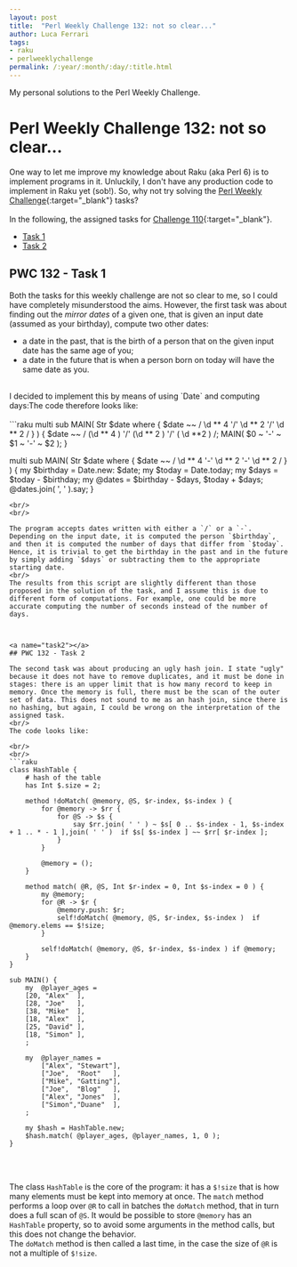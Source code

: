 ```yaml
---
layout: post
title:  "Perl Weekly Challenge 132: not so clear..."
author: Luca Ferrari
tags:
- raku
- perlweeklychallenge
permalink: /:year/:month/:day/:title.html
---
```

My personal solutions to the Perl Weekly Challenge.

# Perl Weekly Challenge 132: not so clear...

One way to let me improve my knowledge about Raku (aka Perl 6) is to implement programs in it.
Unluckily, I don't have any production code to implement in Raku yet (sob!).
So, why not try solving the [Perl Weekly Challenge](https://perlweeklychallenge.org/){:target="_blank"} tasks?
<br/>
<br/>
In the following, the assigned tasks for [Challenge 110](https://perlweeklychallenge.org/blog/perl-weekly-challenge-0110/){:target="_blank"}.
<br/>
- [Task 1](#task1)
- [Task 2](#task2)



<a name="task1"></a>
## PWC 132 - Task 1

Both the tasks for this weekly challenge are not so clear to me, so I could have completely misunderstood the aims. However, the first task was about finding out the *mirror dates* of a given one, that is given an input date (assumed as your birthday), compute two other dates:
- a date in the past, that is the birth of a person that on the given input date has the same age of you;
- a date in the future that is when a person born on today will have the same date as you.

<br/>
I decided to implement this by means of using `Date` and computing days:The code therefore looks like:

<br/>
<br/>
```raku
multi sub MAIN( Str $date where { $date ~~ / \d ** 4 '/' \d ** 2 '/' \d ** 2 / } ) {
    $date ~~ / (\d ** 4 ) '/' (\d ** 2 ) '/' ( \d **2 ) /;
    MAIN( $0 ~ '-' ~ $1 ~ '-' ~ $2  );
}

multi sub MAIN( Str $date where { $date ~~ / \d ** 4 '-' \d ** 2 '-' \d ** 2 / } ) {
    my $birthday = Date.new: $date;
    my $today = Date.today;
    my $days = $today - $birthday;
    my @dates = $birthday - $days, $today + $days;
    @dates.join( ', ' ).say;
}

```
<br/>
<br/>

The program accepts dates written with either a `/` or a `-`. Depending on the input date, it is computed the person `$birthday`, and then it is computed the number of days that differ from `$today`. Hence, it is trivial to get the birthday in the past and in the future by simply adding `$days` or subtracting them to the appropriate starting date.
<br/>
The results from this script are slightly different than those proposed in the solution of the task, and I assume this is due to different form of computations. For example, one could be more accurate computing the number of seconds instead of the number of days.



<a name="task2"></a>
## PWC 132 - Task 2

The second task was about producing an ugly hash join. I state "ugly" because it does not have to remove duplicates, and it must be done in stages: there is an upper limit that is how many record to keep in memory. Once the memory is full, there must be the scan of the outer set of data. This does not sound to me as an hash join, since there is no hashing, but again, I could be wrong on the interpretation of the assigned task.
<br/>
The code looks like:

<br/>
<br/>
```raku
class HashTable {
    # hash of the table
    has Int $.size = 2;

    method !doMatch( @memory, @S, $r-index, $s-index ) {
        for @memory -> $rr {
            for @S -> $s {
                say $rr.join( ' ' ) ~ $s[ 0 .. $s-index - 1, $s-index + 1 .. * - 1 ],join( ' ' )  if $s[ $s-index ] ~~ $rr[ $r-index ];
            }
        }

        @memory = ();
    }

    method match( @R, @S, Int $r-index = 0, Int $s-index = 0 ) {
        my @memory;
        for @R -> $r {
            @memory.push: $r;
            self!doMatch( @memory, @S, $r-index, $s-index )  if @memory.elems == $!size;
        }

        self!doMatch( @memory, @S, $r-index, $s-index ) if @memory;
    }
}

sub MAIN() {
    my  @player_ages = 
    [20, "Alex"  ],
    [28, "Joe"   ],
    [38, "Mike"  ],
    [18, "Alex"  ],
    [25, "David" ],
    [18, "Simon" ],
    ;

    my  @player_names = 
        ["Alex", "Stewart"],
        ["Joe",  "Root"   ],
        ["Mike", "Gatting"],
        ["Joe",  "Blog"   ],
        ["Alex", "Jones"  ],
        ["Simon","Duane"  ],
    ;

    my $hash = HashTable.new;
    $hash.match( @player_ages, @player_names, 1, 0 );
}

```
<br/>
<br/>

The class `HashTable` is the core of the program: it has a `$!size` that is how many elements must be kept into memory at once. The `match` method performs a loop over `@R` to call in batches the `doMatch` method, that in turn does a full scan of `@S`. It would be possible to store `@memory` has an `HashTable` property, so to avoid some arguments in the method calls, but this does not change the behavior.
<br/>
The `doMatch` method is then called a last time, in the case the size of `@R` is not a multiple of `$!size`.

